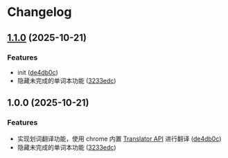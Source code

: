 # Changelog

## [1.1.0](https://github.com/CodeByZack/L-translator/compare/v1.0.0...v1.1.0) (2025-10-21)


### Features

* init ([de4db0c](https://github.com/CodeByZack/L-translator/commit/de4db0cf10ac0a0f77849801eb8a0a621df6f688))
* 隐藏未完成的单词本功能 ([3233edc](https://github.com/CodeByZack/L-translator/commit/3233edc3f5322be3f2714a589cd01a6f962d45d8))

## 1.0.0 (2025-10-21)


### Features

* 实现划词翻译功能，使用 chrome 内置 [Translator API](https://developer.chrome.com/docs/ai/translator-api) 进行翻译 ([de4db0c](https://github.com/CodeByZack/L-translator/commit/de4db0cf10ac0a0f77849801eb8a0a621df6f688))
* 隐藏未完成的单词本功能 ([3233edc](https://github.com/CodeByZack/L-translator/commit/3233edc3f5322be3f2714a589cd01a6f962d45d8))
